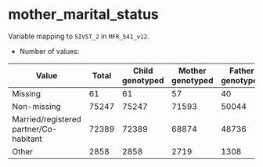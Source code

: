 # mother_marital_status
Variable mapping to `SIVST_2` in `MFR_541_v12`.
- Number of values:

| Value | Total | Child genotyped | Mother genotyped | Father genotyped |
| ----- | ----- | --------------- | ---------------- | ---------------- |
| Missing | 61 | 61 | 57 | 40 |
| Non-missing | 75247 | 75247 | 71593 | 50044 |
| Married/registered partner/Co-habitant | 72389 | 72389 | 68874 |48736 |
| Other | 2858 | 2858 | 2719 |1308 |



